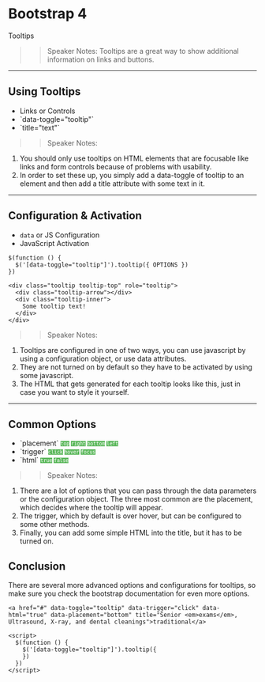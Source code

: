 <!-- .slide: data-state="title" -->
# Bootstrap 4
Tooltips

> > Speaker Notes:
Tooltips are a great way to show additional information on links and buttons.

---
## Using Tooltips

<ul>
	<li class="fragment">Links or Controls</li>
	<li class="fragment">`data-toggle="tooltip"`</li>
	<li class="fragment">`title="text"`</li>
</ul>

> > Speaker Notes:
1. You should only use tooltips on HTML elements that are focusable like links and form controls because of problems with usability.
3. In order to set these up, you simply add a data-toggle of tooltip to an element and then add a title attribute with some text in it.


---

## Configuration &amp; Activation

  - `data` or JS Configuration
  - JavaScript Activation

```
$(function () {
  $('[data-toggle="tooltip"]').tooltip({ OPTIONS })
})
```
<!-- .element: data-trim="true" contenteditable="true" class="fragment" -->

```
<div class="tooltip tooltip-top" role="tooltip">
  <div class="tooltip-arrow"></div>
  <div class="tooltip-inner">
    Some tooltip text!
  </div>
</div>
```
<!-- .element: data-trim="true" contenteditable="true" class="fragment" -->

> > Speaker Notes:
1. Tooltips are configured in one of two ways, you can use javascript by using a configuration object, or use data attributes.
2. They are not turned on by default so they have to be activated by using some javascript.
3. The HTML that gets generated for each tooltip looks like this, just in case you want to style it yourself.




---
## Common Options

<ul>
	<li class="fragment">`placement`
		<small style="line-height: 120%; vertical-align: text-bottom;">
			<code style="background:#5cb85c; color:white;">top</code>
			<code style="background:#5cb85c; color:white;">right</code>
			<code style="background:#5cb85c; color:white;">bottom</code>
			<code style="background:#5cb85c; color:white;">left</code>
		</small>
	</li>
	<li class="fragment">`trigger`
		<small style="line-height: 120%; vertical-align: text-bottom;">
			<code style="background:#5cb85c; color:white;">click</code>
			<code style="background:#5cb85c; color:white;">hover</code>
			<code style="background:#5cb85c; color:white;">focus</code>
		</small>
	</li>
	<li class="fragment">`html`
		<small style="line-height: 120%; vertical-align: text-bottom;">
			<code style="background:#5cb85c; color:white;">true</code>
			<code style="background:#5cb85c; color:white;">false</code>
		</small>
	</li>
</ul>

> > Speaker Notes:
1. There are a lot of options that you can pass through the data parameters or the configuration object. The three most common are the placement, which decides where the tooltip will appear.
2. The trigger, which by default is over hover, but can be configured to some other methods.
3. Finally, you can add some simple HTML into the title, but it has to be turned on.


## Conclusion
There are several more advanced options and configurations for tooltips, so make sure you check the bootstrap documentation for even more options.

```
<a href="#" data-toggle="tooltip" data-trigger="click" data-html="true" data-placement="bottom" title="Senior <em>exams</em>, Ultrasound, X-ray, and dental cleanings">traditional</a>
```

```
<script>
  $(function () {
    $('[data-toggle="tooltip"]').tooltip({
    })
  })
</script>
```
